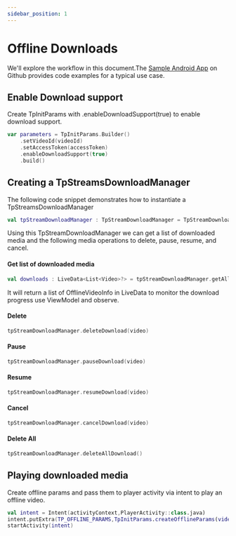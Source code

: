 ```yaml
---
sidebar_position: 1
---
```


# Offline Downloads

We'll explore the workflow in this document.The [Sample Android App](https://github.com/testpress/sample-android-app) on Github provides code examples for a typical use case.

## Enable Download support

Create TpInitParams with .enableDownloadSupport(true) to enable download support.

```kotlin
var parameters = TpInitParams.Builder()
    .setVideoId(videoId)
    .setAccessToken(accessToken)
    .enableDownloadSupport(true)
    .build()
```

## Creating a TpStreamsDownloadManager

The following code snippet demonstrates how to instantiate a TpStreamsDownloadManager

```kotlin
val tpStreamDownloadManager : TpStreamDownloadManager = TpStreamDownloadManager(activityContext)
```

Using this TpStreamDownloadManager we can get a list of downloaded media and the following media operations to delete, pause, resume, and cancel.

#### Get list of downloaded media

```kotlin
val downloads : LiveData<List<Video>?> = tpStreamDownloadManager.getAllDownloads()
```
It will return a list of OfflineVideoInfo in LiveData to monitor the download progress use ViewModel and observe.

#### Delete

```kotlin
tpStreamDownloadManager.deleteDownload(video)
```

#### Pause

```kotlin
tpStreamDownloadManager.pauseDownload(video)
```

#### Resume

```kotlin
tpStreamDownloadManager.resumeDownload(video)
```

#### Cancel

```kotlin
tpStreamDownloadManager.cancelDownload(video)
```

#### Delete All

```kotlin
tpStreamDownloadManager.deleteAllDownload()
```

## Playing downloaded media

Create offline params and pass them to player activity via intent to play an offline video.

```kotlin
val intent = Intent(activityContext,PlayerActivity::class.java)
intent.putExtra(TP_OFFLINE_PARAMS,TpInitParams.createOfflineParams(video.videoId))
startActivity(intent)
```